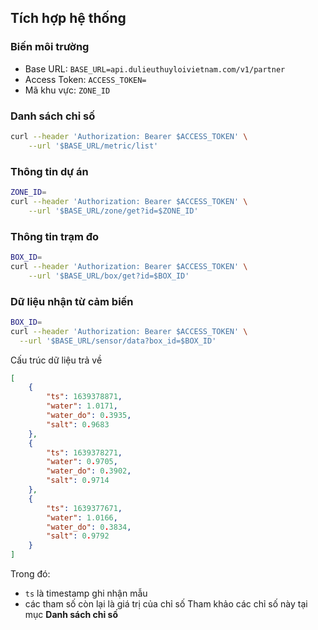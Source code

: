 ## Tích hợp hệ thống

### Biến môi trường
- Base URL: `BASE_URL=api.dulieuthuyloivietnam.com/v1/partner`
- Access Token: `ACCESS_TOKEN=`
- Mã khu vực: `ZONE_ID`

### Danh sách chỉ số
```sh
curl --header 'Authorization: Bearer $ACCESS_TOKEN' \
    --url '$BASE_URL/metric/list'
```

### Thông tin dự án
```sh
ZONE_ID=
curl --header 'Authorization: Bearer $ACCESS_TOKEN' \
    --url '$BASE_URL/zone/get?id=$ZONE_ID'
```

### Thông tin trạm đo
```sh
BOX_ID=
curl --header 'Authorization: Bearer $ACCESS_TOKEN' \
    --url '$BASE_URL/box/get?id=$BOX_ID'
```

### Dữ liệu nhận từ cảm biến

```sh
BOX_ID=
curl --header 'Authorization: Bearer $ACCESS_TOKEN' \
  --url '$BASE_URL/sensor/data?box_id=$BOX_ID'
```
Cấu trúc dữ liệu trả về
```json
[
	{
		"ts": 1639378871,
		"water": 1.0171,
		"water_do": 0.3935,
		"salt": 0.9683
	},
	{
		"ts": 1639378271,
		"water": 0.9705,
		"water_do": 0.3902,
		"salt": 0.9714
	},
	{
		"ts": 1639377671,
		"water": 1.0166,
		"water_do": 0.3834,
		"salt": 0.9792
	}
]
```
Trong đó:
- `ts` là timestamp ghi nhận mẫu
- các tham số còn lại là giá trị của chỉ số
Tham khảo các chỉ số này tại mục **Danh sách chỉ số**

